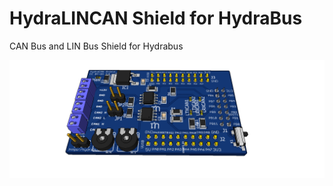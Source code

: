 # HydraLINCAN Shield for HydraBus
CAN Bus and LIN Bus Shield for Hydrabus

![HydraCAN](hydraCanShield.png)


